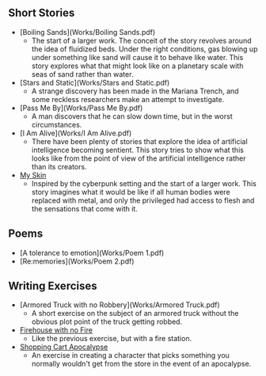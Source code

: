
## Short Stories
  - [Boiling Sands](Works/Boiling Sands.pdf)
    - The start of a larger work. The conceit of the story revolves around the idea of fluidized beds. Under the right conditions, gas blowing up under something like sand will cause it to behave like water. This story explores what that might look like on a planetary scale with seas of sand rather than water. 
  - [Stars and Static](Works/Stars and Static.pdf)
    - A strange discovery has been made in the Mariana Trench, and some reckless researchers make an attempt to investigate.
  - [Pass Me By](Works/Pass Me By.pdf)
    - A man discovers that he can slow down time, but in the worst circumstances.
  - [I Am Alive](Works/I Am Alive.pdf)
    - There have been plenty of stories that explore the idea of artificial intelligence becoming sentient. This story tries to show what this looks like from the point of view of the artificial intelligence rather than its creators. 
  - [My Skin](Works/Untitled.pdf)
    - Inspired by the cyberpunk setting and the start of a larger work. This story imagines what it would be like if all human bodies were replaced with metal, and only the privileged had access to flesh and the sensations that come with it.

## Poems
  - [A tolerance to emotion](Works/Poem 1.pdf)
  - [Re:memories](Works/Poem 2.pdf)

## Writing Exercises
  - [Armored Truck with no Robbery](Works/Armored Truck.pdf)
    - A short exercise on the subject of an armored truck without the obvious plot point of the truck getting robbed.
  - [Firehouse with no Fire](Works/Firehouse.pdf)
    - Like the previous exercise, but with a fire station.
  - [Shopping Cart Apocalypse](Works/Apocalypse.pdf)
    - An exercise in creating a character that picks something you normally wouldn't get from the store in the event of an apocalypse.
    

